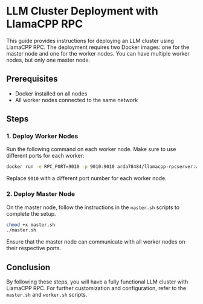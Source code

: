# LLM Cluster Deployment with LlamaCPP RPC

This guide provides instructions for deploying an LLM cluster using LlamaCPP RPC. The deployment requires two Docker images: one for the master node and one for the worker nodes. You can have multiple worker nodes, but only one master node.

## Prerequisites

- Docker installed on all nodes
- All worker nodes connected to the same network

## Steps

### 1. Deploy Worker Nodes

Run the following command on each worker node. Make sure to use different ports for each worker:

```sh
docker run -e RPC_PORT=9010 -p 9010:9010 arda78484/llamacpp-rpcserver:worker
```

Replace `9010` with a different port number for each worker node.

### 2. Deploy Master Node

On the master node, follow the instructions in the `master.sh` scripts to complete the setup.

```sh
chmod +x master.sh
./master.sh
```

Ensure that the master node can communicate with all worker nodes on their respective ports.

## Conclusion

By following these steps, you will have a fully functional LLM cluster with LlamaCPP RPC. For further customization and configuration, refer to the `master.sh` and `worker.sh` scripts.